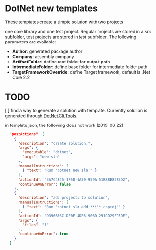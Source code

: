 # DotNet new templates 

These templates create a simple solution with two projects

one core library and one test project. Regular projects are stored in a *src* subfolder, test projects are stored in *test* subfolder.
The following parameters are available:

- **Author**: generated package author
- **Company**: assembly company
- **ArtifactFolder**: define root folder for output path
- **IntermediateFolder**: define base folder for intermediate folder path
- **TargetFrameworkOverride**: define Target framework, default is .Net Core 2.2

# TODO

[ ] find a way to generate a solution with template. Currently solution is generated through [DotNet.Cli.Tools](https://github.com/zericco/DotNet.Cli.Tools).

in template.json, the following does not work (2019-06-22)
``` json
  "postActions": [
    {
      "description": "create solution.",
      "args": {
        "executable": "dotnet",
        "args": "new sln"
      },
      "manualInstructions": [
        { "text": "Run 'dotnet new sln'" }
      ],
      "actionId": "3A7C4B45-1F5D-4A30-959A-51B88E82B5D2",
      "continueOnError": false
    },
    {
      "description": "add projects to solution",
      "manualInstructions": [
        { "text": "Run 'dotnet sln add **\\*.csproj'" }
      ],
      "actionId": "D396686C-DE0E-4DE6-906D-291CD29FC5DE",
      "args": {
        "files": "1"
      },
      "continueOnError": true
    }
  ]
```
